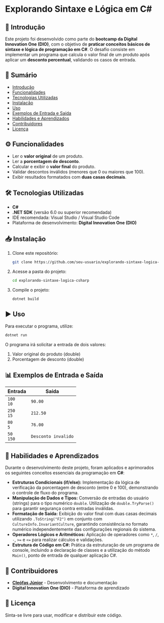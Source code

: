 # Explorando Sintaxe e Lógica em C\#

## 📌 Introdução

Este projeto foi desenvolvido como parte do **bootcamp da Digital Innovation One (DIO)**, com o objetivo de **praticar conceitos básicos de sintaxe e lógica de programação em C#**.
O desafio consiste em implementar um programa que calcula o valor final de um produto após aplicar um **desconto percentual**, validando os casos de entrada.

## 📑 Sumário

* [Introdução](#-introdução)
* [Funcionalidades](#-funcionalidades)
* [Tecnologias Utilizadas](#-tecnologias-utilizadas)
* [Instalação](#-instalação)
* [Uso](#-uso)
* [Exemplos de Entrada e Saída](#-exemplos-de-entrada-e-saída)
* [Habilidades e Aprendizados](#-habilidades-e-aprendizados)
* [Contribuidores](#-contribuidores)
* [Licença](#-licença)

## ⚙️ Funcionalidades

* Ler o **valor original** de um produto.
* Ler a **porcentagem de desconto**.
* Calcular e exibir o **valor final** do produto.
* Validar descontos inválidos (menores que 0 ou maiores que 100).
* Exibir resultados formatados com **duas casas decimais**.

## 🛠️ Tecnologias Utilizadas

* **C#**
* **.NET SDK** (versão 6.0 ou superior recomendada)
* IDE recomendada: Visual Studio / Visual Studio Code
* Plataforma de desenvolvimento: **Digital Innovation One (DIO)**

## 📥 Instalação

1. Clone este repositório:

   ```bash
   git clone https://github.com/seu-usuario/explorando-sintaxe-logica-csharp.git
   ```
2. Acesse a pasta do projeto:

   ```bash
   cd explorando-sintaxe-logica-csharp
   ```
3. Compile o projeto:

   ```bash
   dotnet build
   ```

## ▶️ Uso

Para executar o programa, utilize:

```bash
dotnet run
```

O programa irá solicitar a entrada de dois valores:

1. Valor original do produto (double)
2. Porcentagem de desconto (double)

## 📊 Exemplos de Entrada e Saída

| Entrada         | Saída               |
| --------------- | ------------------- |
| `100` <br> `10` | `90.00`             |
| `250` <br> `15` | `212.50`            |
| `80` <br> `5`   | `76.00`             |
| `50` <br> `150` | `Desconto invalido` |

## 🚀 Habilidades e Aprendizados

Durante o desenvolvimento deste projeto, foram aplicados e aprimorados os seguintes conceitos essenciais da programação em **C#**:

* **Estruturas Condicionais (if/else):** Implementação da lógica de verificação da porcentagem de desconto (entre 0 e 100), demonstrando o controle de fluxo do programa.
* **Manipulação de Dados e Tipos:** Conversão de entradas do usuário (strings) para o tipo numérico `double`. Utilização de `double.TryParse()` para garantir segurança contra entradas inválidas.
* **Formatação de Saída:** Exibição do valor final com duas casas decimais utilizando `.ToString("F2")` em conjunto com `CultureInfo.InvariantCulture`, garantindo consistência no formato numérico independentemente das configurações regionais do sistema.
* **Operadores Lógicos e Aritméticos:** Aplicação de operadores como `*`, `/`, `-`, `>=` e `<=` para realizar cálculos e validações.
* **Estrutura de Código em C#:** Prática da estruturação de um programa de console, incluindo a declaração de classes e a utilização do método `Main()`, ponto de entrada de qualquer aplicação C#.

## 👥 Contribuidores

* [**Cleófas Júnior**](https://github.com/cleofasjunior) - Desenvolvimento e documentação
* **Digital Innovation One (DIO)** - Plataforma de aprendizado

## 📄 Licença

Sinta-se livre para usar, modificar e distribuir este código.
